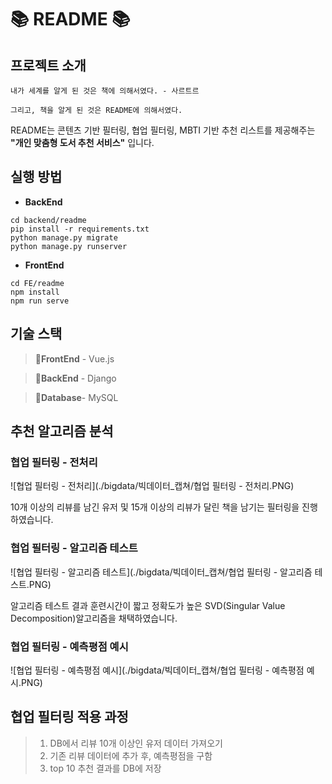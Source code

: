 # 📚 README 📚

## 프로젝트 소개

`내가 세계를 알게 된 것은 책에 의해서였다. - 사르트르`

`그리고, 책을 알게 된 것은 README에 의해서였다.`

README는 콘텐츠 기반 필터링, 협업 필터링, MBTI 기반 추천 리스트를 제공해주는 **"개인 맞춤형 도서 추천 서비스"** 입니다. 

## 실행 방법

- **BackEnd**
```
cd backend/readme
pip install -r requirements.txt
python manage.py migrate
python manage.py runserver
```

- **FrontEnd**
```
cd FE/readme
npm install
npm run serve
```


## 기술 스택

>🔧**FrontEnd** -  Vue.js

>🔧**BackEnd** -  Django

>🔧**Database**-  MySQL


## 추천 알고리즘 분석

### 협업 필터링 - 전처리
![협업 필터링 - 전처리](./bigdata/빅데이터_캡쳐/협업 필터링 - 전처리.PNG)

10개 이상의 리뷰를 남긴 유저 및 15개 이상의 리뷰가 달린 책을 남기는 필터링을 진행하였습니다.

### 협업 필터링 - 알고리즘 테스트
![협업 필터링 - 알고리즘 테스트](./bigdata/빅데이터_캡쳐/협업 필터링 - 알고리즘 테스트.PNG)

알고리즘 테스트 결과 훈련시간이 짧고 정확도가 높은 SVD(Singular Value Decomposition)알고리즘을 채택하였습니다.

### 협업 필터링 - 예측평점 예시
![협업 필터링 - 예측평점 예시](./bigdata/빅데이터_캡쳐/협업 필터링 - 예측평점 예시.PNG)

## 협업 필터링 적용 과정
>1. DB에서 리뷰 10개 이상인 유저 데이터 가져오기
>2. 기존 리뷰 데이터에 추가 후, 예측평점을 구함
>3. top 10 추천 결과를 DB에 저장




